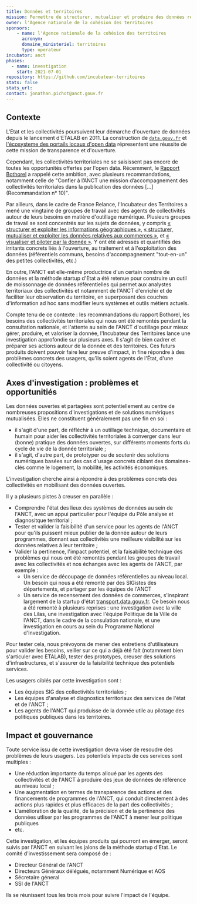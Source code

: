 ```yaml
---
title: Données et territoires
mission: Permettre de structurer, mutualiser et produire des données referenciels territorialisées
owner: l'Agence nationale de la cohésion des territoires
sponsors:
    - name: l'Agence nationale de la cohésion des territoires
      acronym:
      domaine_ministeriel: territoires
      type: operateur
incubator: anct
phases:
  - name: investigation
    start: 2021-07-01
repository: https://github.com/incubateur-territoires
stats: false
stats_url:
contact: jonathan.pichot@anct.gouv.fr
---
```

## Contexte

L'Etat et les collectivités poursuivent leur démarche d'ouverture de données depuis le lancement d'ETALAB en 2011. La construction  de [`data.gouv.fr`](https://data.gouv.fr) et [l'écosysteme des portails locaux d'open data](https://airtable.com/shrWxHPi2XjLu9xtM/tblwklJPsyayeH5lX) répresentent une réussite de cette mission de transparence et d'ouverture.

Cependant, les collectivités territoriales ne se saisissent pas encore de toutes les opportunités offertes par l'open data. Récemment, le [Rapport Bothorel](https://www.gouvernement.fr/partage/11979-rapport-sur-la-politique-publique-de-la-donnee-des-algorithmes-et-des-codes-sources) a rappelé cette ambition, avec plusieurs recommandations, notamment celle de "Confier à l’ANCT une mission d’accompagnement des collectivités territoriales dans la publication des données [...] (Recommandation n° 10)".

Par ailleurs, dans le cadre de France Relance, l'Incubateur des Territoires a mené une vingtaine de groupes de travail avec des agents de collectivités autour de leurs besoins en matière d'outillage numérique. Plusieurs groupes de travail se sont concentrés sur les sujets de données, y compris [« structurer et exploiter les informations géographiques »](https://mon.incubateur.anct.gouv.fr/processes/transformation-numerique/f/21/meetings/36?filter%5Bdate%5D%5B%5D=past), [« structurer, mutualiser et exploiter les données relatives aux commerces »](https://mon.incubateur.anct.gouv.fr/processes/transformation-numerique/f/21/meetings/25?filter%5Bdate%5D%5B%5D=past), et [« visualiser et piloter par la donnée »](https://mon.incubateur.anct.gouv.fr/processes/transformation-numerique/f/21/meetings/31?filter%5Bdate%5D%5B%5D=past). Y ont été adressés et quantifiés des irritants concrets liés à l'ouverture, au traitement et à l'exploitation des données (référentiels communs, besoins d'accompagnement "tout-en-un" des petites collectivités, etc.)

En outre, l'ANCT est elle-même productrice d'un certain nombre de données et la méthode startup d'Etat a été retenue pour construire un outil de moissonnage de données référentielles qui permet aux analystes territoriaux des collectivités et notamment de l'ANCT d'enrichir et de faciliter leur observation du territoire, en superposant des couches d'information ad hoc sans modifier leurs systèmes et outils métiers actuels.

Compte tenu de ce contexte : les recommandations du rapport Bothorel, les besoins des collectivités territoriales qui nous ont été remontés pendant la consultation nationale, et l'attente au sein de l'ANCT d'outillage pour mieux gérer, produire, et valoriser la donnée,  l'Incubateur des Territoires lance une investigation approfondie sur plusieurs axes. Il s'agit de bien cadrer et préparer ses actions autour de la donnée et des territoires. Ces futurs produits doivent pouvoir faire leur preuve d'impact, in fine répondre à des problèmes concrets des usagers, qu'ils soient agents de l'État, d'une collectivité ou citoyens.

## Axes d'investigation : problèmes et opportunitiés

Les données ouvertes et partagées sont potentiellement au centre de nombreuses propositions d'investigations et de solutions numériques mutualisées. Elles ne constituent généralement pas une fin en soi :
- il s'agit d'une part, de réfléchir à un outillage technique, documentaire et humain pour aider les collectivités territoriales à converger dans leur (bonne) pratique des données ouvertes, sur différents moments forts du cycle de vie de la donnée territoriale ;
- il s'agit, d'autre part, de prototyper ou de soutenir des solutions numériques basées sur des cas d'usage concrets ciblant des domaines-clés comme le logement, la mobilité, les activités économiques.

L'investigation cherche ainsi à répondre à des problèmes concrets des collectivités en mobilisant des données ouvertes.

Il y a plusieurs pistes à creuser en parallèle :

- Comprendre l'état des lieux des systèmes de données au sein de l'ANCT, avec un appui particulier pour l'équipe du Pôle analyse et diagnositque territorial ;
- Tester et valider la faisibilité d'un service pour les agents de l'ANCT pour qu'ils puissent mieux publier de la donnée autour de leurs programmes, donnant aux collectivités une meilleure visibilité sur les données relatives à leur territoire ;
- Valider la pertinence, l'impact potentiel, et la faisabilité technique des problèmes qui nous ont été remontés pendant les groupes de travail avec les collectivités et nos échanges avec les agents de l'ANCT, par exemple :
    - Un service de découpage de données référentielles au niveau local. Un besoin qui nous a été remonté par des SIGistes des départements, et partager par les équipes de l'ANCT
    - Un service de recensement des données de commerces, s'inspirant largement de la startup d'état [transport.data.gouv.fr](https://beta.gouv.fr/startups/transport.html). Ce besoin nous a été remonté à plusieurs reprises : une investigation avec la ville des Lilas, une investigation avec l'équipe Politique de la Ville de l'ANCT, dans le cadre de la consulation nationale, et une investigation en cours au sein du Programme National d'Investigation.

Pour tester cela, nous prévoyons de mener des entretiens d'utilisateurs pour valider les besoins, veiller sur ce qui a déjà été fait (notamment bien s'articuler avec ETALAB), tester des prototypes, creuser des solutions d'infrastructures, et s'assurer de la faisibilité technique des potentiels services.

Les usagers ciblés par cette investigation sont :
- Les équipes SIG des collectivités territoriales ;
- Les équipes d'analyse et diagnostics territoriaux des services de l'état et de l'ANCT ;
- Les agents de l'ANCT qui produisse de la donnée utile au pilotage des politiques publiques dans les territoires.

## Impact et gouvernance

Toute service issu de cette investigation devra viser de resoudre des problèmes de leurs usagers. Les potentiels impacts de ces services sont multiples :

- Une réduction importante du temps alloué par les agents des collectivités et de l'ANCT à produire des jeux de données de référence au niveau local ;
- Une augmentation en termes de transparence des actions et des financements de programmes de l'ANCT, qui conduit directement à des actions plus rapides et plus efficaces de la part des collectivités ;
- L'amélioration de la qualité, de la précision et de la pertinence des données utliser par les programmes de l'ANCT à mener leur politique publiques
- etc.

Cette investigation, et les équipes produits qui pourront en émerger, seront suivis par l'ANCT en suivant les jalons de la méthode startup d'Etat. Le comité d'investissement sera composé de :

- Directeur Général de l'ANCT
- Directeurs Généraux délégués, notamment Numérique et AOS
- Sécretaire géneral
- SSI de l'ANCT

Ils se réunissent tous les trois mois pour suivre l'impact de l'équipe.
